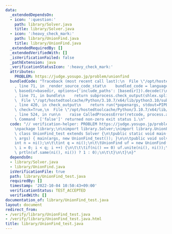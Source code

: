 ```yaml
---
data:
  _extendedDependsOn:
  - icon: ':question:'
    path: library/Solver.java
    title: library/Solver.java
  - icon: ':heavy_check_mark:'
    path: library/UnionFind.java
    title: library/UnionFind.java
  _extendedRequiredBy: []
  _extendedVerifiedWith: []
  _isVerificationFailed: false
  _pathExtension: java
  _verificationStatusIcon: ':heavy_check_mark:'
  attributes:
    PROBLEM: https://judge.yosupo.jp/problem/unionfind
  bundledCode: "Traceback (most recent call last):\n  File \"/opt/hostedtoolcache/Python/3.10.7/x64/lib/python3.10/site-packages/onlinejudge_verify/documentation/build.py\"\
    , line 71, in _render_source_code_stat\n    bundled_code = language.bundle(stat.path,\
    \ basedir=basedir, options={'include_paths': [basedir]}).decode()\n  File \"/opt/hostedtoolcache/Python/3.10.7/x64/lib/python3.10/site-packages/onlinejudge_verify/languages/user_defined.py\"\
    , line 71, in bundle\n    return subprocess.check_output(shlex.split(command))\n\
    \  File \"/opt/hostedtoolcache/Python/3.10.7/x64/lib/python3.10/subprocess.py\"\
    , line 420, in check_output\n    return run(*popenargs, stdout=PIPE, timeout=timeout,\
    \ check=True,\n  File \"/opt/hostedtoolcache/Python/3.10.7/x64/lib/python3.10/subprocess.py\"\
    , line 524, in run\n    raise CalledProcessError(retcode, process.args,\nsubprocess.CalledProcessError:\
    \ Command '['false']' returned non-zero exit status 1.\n"
  code: "// verification-helper: PROBLEM https://judge.yosupo.jp/problem/unionfind\n\
    \npackage library;\n\nimport library.Solver;\nimport library.UnionFind;\n\npublic\
    \ class UnionFind_test extends Solver {\n\tpublic static void main(final String[]\
    \ args) { main(args, new UnionFind_test()); }\n\n\tpublic void solve() {\n\t\t\
    int n = ni();\n\t\tint q = ni();\n\t\tUnionFind uf = new UnionFind(n);\n\t\tfor(int\
    \ i = 0; i < q; i ++) {\n\t\t\tif(ni() == 0) uf.unite(ni(), ni());\n\t\t\telse\
    \ prtln(uf.same(ni(), ni()) ? 1 : 0);\n\t\t}\n\t}\n}"
  dependsOn:
  - library/Solver.java
  - library/UnionFind.java
  isVerificationFile: true
  path: library/UnionFind_test.java
  requiredBy: []
  timestamp: '2022-10-04 10:50:43+09:00'
  verificationStatus: TEST_ACCEPTED
  verifiedWith: []
documentation_of: library/UnionFind_test.java
layout: document
redirect_from:
- /verify/library/UnionFind_test.java
- /verify/library/UnionFind_test.java.html
title: library/UnionFind_test.java
---
```

